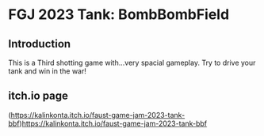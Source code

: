 # FGJ 2023 Tank: BombBombField
## Introduction
This is a Third shotting game with...very spacial gameplay.
Try to drive your tank and win in the war!
## itch.io page
(https://kalinkonta.itch.io/faust-game-jam-2023-tank-bbf)https://kalinkonta.itch.io/faust-game-jam-2023-tank-bbf
